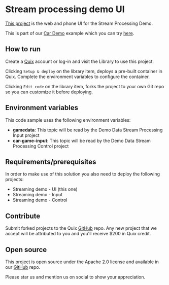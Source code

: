 # Stream processing demo UI

[This project](https://github.com/quixio/quix-library/tree/main/nodejs/advanced/Demo.Data.Stream.Processing) is the web and phone UI for the Stream Processing Demo.

This is part of our [Car Demo](https://www.quix.io/data-stream-processing-example/) example which you can try [here](https://streamingdemoui-quix-cardemo.deployments.quix.ai/).

## How to run

Create a [Quix](https://portal.platform.quix.ai/self-sign-up?xlink=github) account or log-in and visit the Library to use this project.

Clicking `Setup & deploy` on the library item, deploys a pre-built container in Quix. Complete the environment variables to configure the container.

Clicking `Edit code` on the library item, forks the project to your own Git repo so you can customize it before deploying.

## Environment variables

This code sample uses the following environment variables:

- **gamedata**: This topic will be read by the Demo Data Stream Processing Input project
- **car-game-input**: This topic will be read by the Demo Data Stream Processing Control project

## Requirements/prerequisites

In order to make use of this solution you also need to deploy the following projects:
 - Streaming demo - UI (this one)
 - Streaming demo - Input
 - Streaming demo - Control

## Contribute

Submit forked projects to the Quix [GitHub](https://github.com/quixio/quix-library) repo. Any new project that we accept will be attributed to you and you'll receive $200 in Quix credit.

## Open source

This project is open source under the Apache 2.0 license and available in our [GitHub](https://github.com/quixio/quix-library) repo.

Please star us and mention us on social to show your appreciation.

